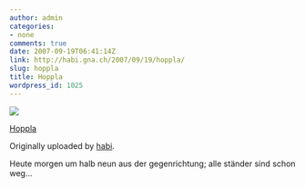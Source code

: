 ```yaml
---
author: admin
categories:
- none
comments: true
date: 2007-09-19T06:41:14Z
link: http://habi.gna.ch/2007/09/19/hoppla/
slug: hoppla
title: Hoppla
wordpress_id: 1025
---
```


[![](http://farm2.static.flickr.com/1341/1405341675_ee8ca324f0_m.jpg)](http://www.flickr.com/photos/habi/1405341675/)
   

 
  [Hoppla](http://www.flickr.com/photos/habi/1405341675/)
    

  Originally uploaded by [habi](http://www.flickr.com/people/habi/).
 



Heute morgen um halb neun aus der gegenrichtung; alle ständer sind schon weg...
  

